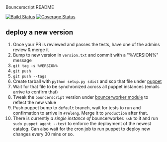 Bouncerscript README

[![Build Status](https://travis-ci.org/mozilla-releng/bouncerscript.svg?branch=master)](https://travis-ci.org/mozilla-releng/bouncerscript)
[![Coverage Status](https://coveralls.io/repos/github/mozilla-releng/bouncerscript/badge.svg?branch=master)](https://coveralls.io/github/mozilla-releng/bouncerscript?branch=master)


## deploy a new version

1. Once your PR is reviewed and passes the tests, have one of the admins review & merge it
2. Bump to new version in `version.txt` and commit with a "%VERSION%" message
3. `git tag -s %VERSION%`
4. `git push`
5. `git push --tags`
6. Create tarball with `python setup.py sdist` and scp that file under [puppet](http://releng-puppet2.srv.releng.scl3.mozilla.com/python/packages-3.5/)
7. Wait for that file to be synchronized across all puppet instances (emails arrive to confirm that)
8. Tweak the `bouncerscript` version under [bouncerworker module](https://dxr.mozilla.org/build-central/rev/a5b360575c6f6b67b1093b81145f4700b13bd9da/puppet/modules/bouncer_scriptworker/manifests/init.pp#29) to reflect the new value
9. Push puppet bump to `default` branch, wait for tests to run and confirmation to arrive in `#releng`. Merge it to `production` after that.
10. There is currently *a single instance of* bouncerworker. `ssh` to it and run `sudo puppet agent --test` to enforce the deployment of the newest catalog. Can also wait for the cron job to run puppet to deploy new changes every 30 mins or so.

